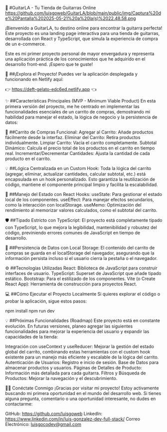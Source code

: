 🎸 #GuitarLA - Tu Tienda de Guitarras Online
https://github.com/luisgoweb/GuitarLA/blob/main/public/img/Captura%20de%20Pantalla%202025-05-21%20a%20la(s)%2022.48.58.png

¡Bienvenido a GuitarLA, tu destino online para encontrar la guitarra perfecta! Este proyecto es una landing page interactiva para una tienda de guitarras, desarrollada con React y TypeScript, que simula la experiencia de compra de un e-commerce.

Este es mi primer proyecto personal de mayor envergadura y representa una aplicación práctica de los conocimientos que he adquirido en el desarrollo front-end. ¡Espero que te guste!

🚀 ##¡Explora el Proyecto!
Puedes ver la aplicación desplegada y funcionando en Netlify aquí:

👉 https://deft-gelato-edc6ed.netlify.app 👈

✨ ##Características Principales (MVP - Minimum Viable Product)
En esta primera versión del proyecto, me he centrado en implementar las funcionalidades esenciales de un carrito de compras, demostrando mi habilidad para manejar el estado, la lógica de negocio y la persistencia de datos:

🛒 ##Carrito de Compras Funcional:
Agregar al Carrito: Añade productos fácilmente desde la interfaz.
Eliminar del Carrito: Retira productos individualmente.
Limpiar Carrito: Vacía el carrito completamente.
Subtotal Dinámico: Calcula el precio total de los productos en el carrito en tiempo real.
Incrementar/Decrementar Cantidades: Ajusta la cantidad de cada producto en el carrito.

💡 ##Lógica Centralizada en un Custom Hook: Toda la lógica del carrito (agregar, eliminar, actualizar cantidades, calcular subtotal, etc.) está encapsulada en un hook personalizado. Esto garantiza la reutilización de código, mantiene el componente principal limpio y facilita la escalabilidad.

🔄 ##Manejo del Estado con React Hooks:
useState: Para gestionar el estado local de los componentes.
useEffect: Para manejar efectos secundarios, como la interacción con localStorage.
useMemo: Optimización del rendimiento al memorizar valores calculados, como el subtotal del carrito.

🛡️ ##Tipado Estricto con TypeScript: El proyecto está completamente tipado con TypeScript, lo que mejora la legibilidad, mantenibilidad y robustez del código, previniendo errores comunes de JavaScript en tiempo de desarrollo.

💾 ##Persistencia de Datos con Local Storage: El contenido del carrito de compras se guarda en el localStorage del navegador, asegurando que la información persista incluso si el usuario cierra la pestaña o el navegador.

⚙️ ##Tecnologías Utilizadas
React: Biblioteca de JavaScript para construir interfaces de usuario.
TypeScript: Superset de JavaScript que añade tipado estático.
Bootstrap: Para el estilizado de los componentes.
Vite (o Create React App): Herramienta de construcción para proyectos React.

💻 ##Cómo Ejecutar el Proyecto Localmente
Si quieres explorar el código o probar la aplicación, sigue estos pasos:

npm install
npm run dev

💡 ##Próximas Funcionalidades (Roadmap)
Este proyecto está en constante evolución. En futuras versiones, planeo agregar las siguientes funcionalidades para mejorar la experiencia del usuario y expandir las capacidades de la tienda:

Integración con useContext y useReducer: Mejorar la gestión del estado global del carrito, combinando estas herramientas con el custom hook existente para un manejo más eficiente y escalable de la lógica del carrito.
Autenticación de Usuarios: Registro e inicio de sesión.
Base de Datos para almacenar productos y usuarios.
Páginas de Detalles de Producto: Información más detallada para cada guitarra.
Filtros y Búsqueda de Productos: Mejorar la navegación y el descubrimiento.

🧑‍💻 Conéctate Conmigo
¡Gracias por visitar mi proyecto! Estoy activamente buscando mi primera oportunidad en el mundo del desarrollo web. Si tienes alguna pregunta, comentario o una oportunidad interesante, no dudes en contactarme:

GitHub: https://github.com/luisgoweb
LinkedIn: https://www.linkedin.com/in/luis-gonzalez-dev-full-stack/
Correo Electrónico: luisgocodev@gmail.com
